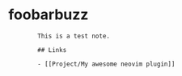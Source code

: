 # foobarbuzz
            This is a test note.

            ## Links

            - [[Project/My awesome neovim plugin]]
            
